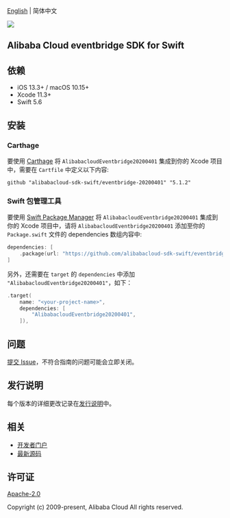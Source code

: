 [English](README.md) | 简体中文

![](https://aliyunsdk-pages.alicdn.com/icons/AlibabaCloud.svg)

## Alibaba Cloud eventbridge SDK for Swift

## 依赖

- iOS 13.3+ / macOS 10.15+
- Xcode 11.3+
- Swift 5.6

## 安装

### Carthage

要使用 [Carthage](https://github.com/Carthage/Carthage) 将 `AlibabacloudEventbridge20200401` 集成到你的 Xcode 项目中，需要在 `Cartfile` 中定义以下内容:

```ogdl
github "alibabacloud-sdk-swift/eventbridge-20200401" "5.1.2"
```

### Swift 包管理工具

要使用 [Swift Package Manager](https://swift.org/package-manager/) 将 `AlibabacloudEventbridge20200401` 集成到你的 Xcode 项目中，请将 `AlibabacloudEventbridge20200401` 添加至你的 `Package.swift` 文件的 dependencies 数组内容中:

```swift
dependencies: [
    .package(url: "https://github.com/alibabacloud-sdk-swift/eventbridge-20200401.git", from: "5.1.2")
]
```

另外，还需要在 `target` 的 `dependencies` 中添加 `"AlibabacloudEventbridge20200401"`，如下：

```swift
.target(
    name: "<your-project-name>",
    dependencies: [
        "AlibabacloudEventbridge20200401",
    ]),
```

## 问题

[提交 Issue](https://github.com/alibabacloud-sdk-swift/eventbridge-20200401/issues/new)，不符合指南的问题可能会立即关闭。

## 发行说明

每个版本的详细更改记录在[发行说明](./ChangeLog.txt)中。

## 相关

* [开发者门户](https://next.api.aliyun.com/home)
* [最新源码](https://github.com/alibabacloud-sdk-swift/eventbridge-20200401)

## 许可证

[Apache-2.0](http://www.apache.org/licenses/LICENSE-2.0)

Copyright (c) 2009-present, Alibaba Cloud All rights reserved.
